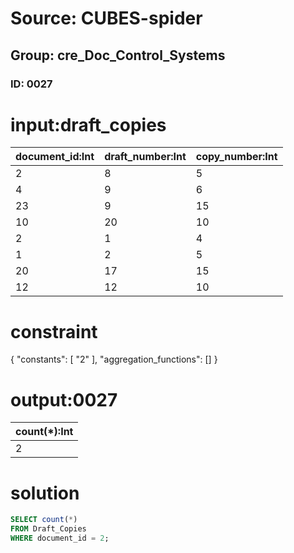 # Source: CUBES-spider
## Group: cre_Doc_Control_Systems
### ID: 0027

# input:draft_copies

| document_id:Int | draft_number:Int | copy_number:Int |
|---|---|---|
| 2 | 8 | 5 |
| 4 | 9 | 6 |
| 23 | 9 | 15 |
| 10 | 20 | 10 |
| 2 | 1 | 4 |
| 1 | 2 | 5 |
| 20 | 17 | 15 |
| 12 | 12 | 10 |

# constraint

{
  "constants": [
    "2"
  ],
  "aggregation_functions": []
}

# output:0027

| count(*):Int |
|---|
| 2 |

# solution

```sql
SELECT count(*)
FROM Draft_Copies
WHERE document_id = 2;
```
